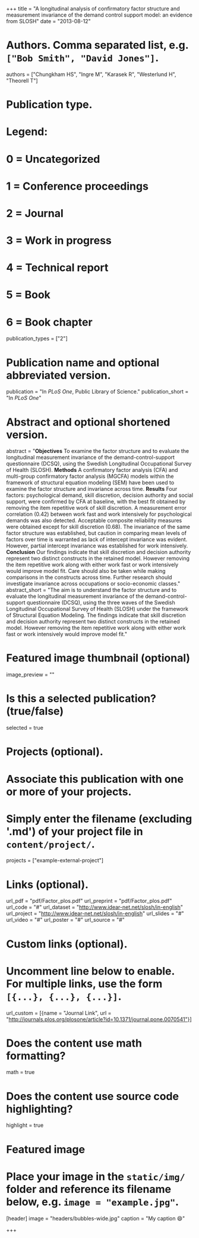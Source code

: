 +++
title = "A longitudinal analysis of confirmatory factor structure and measurement invariance of the demand control support model: an evidence from SLOSH"
date = "2013-08-12"

# Authors. Comma separated list, e.g. `["Bob Smith", "David Jones"]`.
authors = ["Chungkham HS", "Ingre M", "Karasek R", "Westerlund H", "Theorell T"]

# Publication type.
# Legend:
# 0 = Uncategorized
# 1 = Conference proceedings
# 2 = Journal
# 3 = Work in progress
# 4 = Technical report
# 5 = Book
# 6 = Book chapter
publication_types = ["2"]

# Publication name and optional abbreviated version.
publication = "In *PLoS One*, Public Library of Science."
publication_short = "In *PLoS One*"

# Abstract and optional shortened version.
abstract = "**Objectives** To examine the factor structure and to evaluate the longitudinal measurement invariance of the demand-control-support questionnaire (DCSQ), using the Swedish Longitudinal Occupational Survey of Health (SLOSH). **Methods** A confirmatory factor analysis (CFA) and multi-group confirmatory factor analysis (MGCFA) models within the framework of structural equation modeling (SEM) have been used to examine the factor structure and invariance across time. **Results** Four factors: psychological demand, skill discretion, decision authority and social support, were confirmed by CFA at baseline, with the best fit obtained by removing the item repetitive work of skill discretion. A measurement error correlation (0.42) between work fast and work intensively for psychological demands was also detected. Acceptable composite reliability measures were obtained except for skill discretion (0.68). The invariance of the same factor structure was established, but caution in comparing mean levels of factors over time is warranted as lack of intercept invariance was evident. However, partial intercept invariance was established for work intensively. **Conclusion** Our findings indicate that skill discretion and decision authority represent two distinct constructs in the retained model. However removing the item repetitive work along with either work fast or work intensively would improve model fit. Care should also be taken while making comparisons in the constructs across time. Further research should investigate invariance across occupations or socio-economic classes."
abstract_short = "The aim is to understand the factor structure and to evaluate the longitudinal measurement invariance of the demand-control-support questionnaire (DCSQ), using the three waves of the Swedish Longitudinal Occupational Survey of Health (SLOSH) under the framework of Structural Equation Modeling. The findings indicate that skill discretion and decision authority represent two distinct constructs in the retained model. However removing the item repetitive work along with either work fast or work intensively would improve model fit."

# Featured image thumbnail (optional)
image_preview = ""

# Is this a selected publication? (true/false)
selected = true

# Projects (optional).
#   Associate this publication with one or more of your projects.
#   Simply enter the filename (excluding '.md') of your project file in `content/project/`.
projects = ["example-external-project"]

# Links (optional).
url_pdf = "pdf/Factor_plos.pdf"
url_preprint = "pdf/Factor_plos.pdf"
url_code = "#"
url_dataset = "http://www.idear-net.net/slosh/in-english"
url_project = "http://www.idear-net.net/slosh/in-english"
url_slides = "#"
url_video = "#"
url_poster = "#"
url_source = "#"

# Custom links (optional).
#   Uncomment line below to enable. For multiple links, use the form `[{...}, {...}, {...}]`.
url_custom = [{name = "Journal Link", url = "http://journals.plos.org/plosone/article?id=10.1371/journal.pone.0070541"}]

# Does the content use math formatting?
math = true

# Does the content use source code highlighting?
highlight = true

# Featured image
# Place your image in the `static/img/` folder and reference its filename below, e.g. `image = "example.jpg"`.
[header]
image = "headers/bubbles-wide.jpg"
caption = "My caption :smile:"

+++


